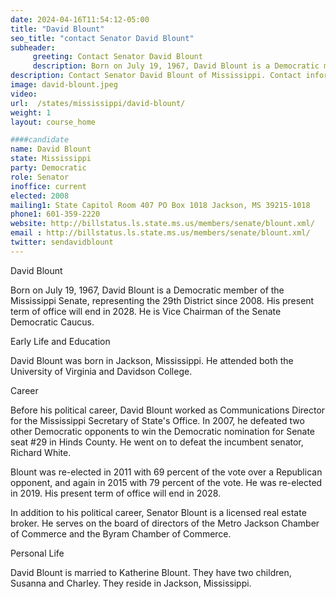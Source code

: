 ```yaml
---
date: 2024-04-16T11:54:12-05:00
title: "David Blount"
seo_title: "contact Senator David Blount"
subheader:
     greeting: Contact Senator David Blount
     description: Born on July 19, 1967, David Blount is a Democratic member of the Mississippi Senate, representing the 29th District since 2008. His present term of office will end in 2028. He is Vice Chairman of the Senate Democratic Caucus.
description: Contact Senator David Blount of Mississippi. Contact information for David Blount includes email address, phone number, and mailing address.
image: david-blount.jpeg
video:
url:  /states/mississippi/david-blount/
weight: 1
layout: course_home

####candidate
name: David Blount
state: Mississippi
party: Democratic
role: Senator
inoffice: current
elected: 2008
mailing1: State Capitol Room 407 PO Box 1018 Jackson, MS 39215-1018
phone1: 601-359-2220
website: http://billstatus.ls.state.ms.us/members/senate/blount.xml/
email : http://billstatus.ls.state.ms.us/members/senate/blount.xml/
twitter: sendavidblount
---
```


David Blount

Born on July 19, 1967, David Blount is a Democratic member of the Mississippi Senate, representing the 29th District since 2008. His present term of office will end in 2028. He is Vice Chairman of the Senate Democratic Caucus.

Early Life and Education

David Blount was born in Jackson, Mississippi. He attended both the University of Virginia and Davidson College.

Career

Before his political career, David Blount worked as Communications Director for the Mississippi Secretary of State's Office. In 2007, he defeated two other Democratic opponents to win the Democratic nomination for Senate seat #29 in Hinds County. He went on to defeat the incumbent senator, Richard White.

Blount was re-elected in 2011 with 69 percent of the vote over a Republican opponent, and again in 2015 with 79 percent of the vote. He was re-elected in 2019. His present term of office will end in 2028.

In addition to his political career, Senator Blount is a licensed real estate broker. He serves on the board of directors of the Metro Jackson Chamber of Commerce and the Byram Chamber of Commerce.

Personal Life

David Blount is married to Katherine Blount. They have two children, Susanna and Charley. They reside in Jackson, Mississippi.
